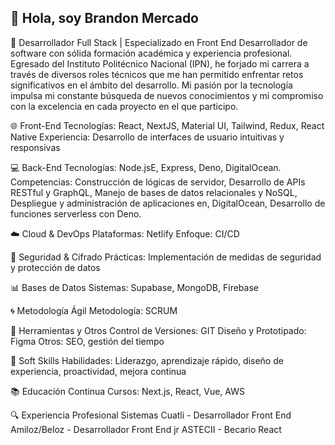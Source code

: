 ## 👋 Hola, soy Brandon Mercado
🚀 Desarrollador Full Stack | Especializado en Front End
Desarrollador de software con sólida formación académica y experiencia profesional. Egresado del Instituto Politécnico Nacional (IPN), he forjado mi carrera a través de diversos roles técnicos que me han permitido enfrentar retos significativos en el ámbito del desarrollo.
Mi pasión por la tecnología impulsa mi constante búsqueda de nuevos conocimientos y mi compromiso con la excelencia en cada proyecto en el que participo.

🌐 Front-End
Tecnologías: React, NextJS, Material UI, Tailwind, Redux, React Native
Experiencia: Desarrollo de interfaces de usuario intuitivas y responsivas

💻 Back-End
Tecnologías: Node.jsE, Express, Deno, DigitalOcean.
Competencias: Construcción de lógicas de servidor, Desarrollo de APIs RESTful y GraphQL, Manejo de bases de datos relacionales y NoSQL, Despliegue y administración de aplicaciones en, DigitalOcean, Desarrollo de funciones serverless con Deno.

☁️ Cloud & DevOps
Plataformas: Netlify
Enfoque: CI/CD

🔐 Seguridad & Cifrado
Prácticas: Implementación de medidas de seguridad y protección de datos

📊 Bases de Datos
Sistemas: Supabase, MongoDB, Firebase

🌀 Metodología Ágil
Metodología: SCRUM

🔧 Herramientas y Otros
Control de Versiones: GIT
Diseño y Prototipado: Figma
Otros: SEO, gestión del tiempo

🌟 Soft Skills
Habilidades: Liderazgo, aprendizaje rápido, diseño de experiencia, proactividad, mejora continua

📚 Educación Continua
Cursos: Next.js, React, Vue, AWS

🔍 Experiencia Profesional
Sistemas Cuatli - Desarrollador Front End
Amiloz/Beloz - Desarrollador Front End jr
ASTECII - Becario React

<!--
**BrandGerry/BrandGerry** is a ✨ _special_ ✨ repository because its `README.md` (this file) appears on your GitHub profile.

Here are some ideas to get you started:

- 🔭 I’m currently working on ...
- 🌱 I’m currently learning ...
- 👯 I’m looking to collaborate on ...
- 🤔 I’m looking for help with ...
- 💬 Ask me about ...
- 📫 How to reach me: ...
- 😄 Pronouns: ...
- ⚡ Fun fact: ...
-->

